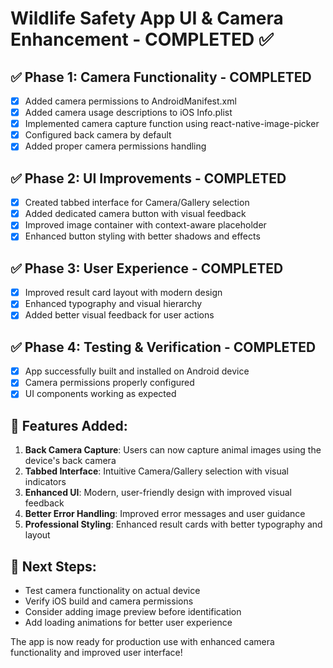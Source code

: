 # Wildlife Safety App UI & Camera Enhancement - COMPLETED ✅

## ✅ Phase 1: Camera Functionality - COMPLETED
- [x] Added camera permissions to AndroidManifest.xml
- [x] Added camera usage descriptions to iOS Info.plist  
- [x] Implemented camera capture function using react-native-image-picker
- [x] Configured back camera by default
- [x] Added proper camera permissions handling

## ✅ Phase 2: UI Improvements - COMPLETED
- [x] Created tabbed interface for Camera/Gallery selection
- [x] Added dedicated camera button with visual feedback
- [x] Improved image container with context-aware placeholder
- [x] Enhanced button styling with better shadows and effects

## ✅ Phase 3: User Experience - COMPLETED
- [x] Improved result card layout with modern design
- [x] Enhanced typography and visual hierarchy
- [x] Added better visual feedback for user actions

## ✅ Phase 4: Testing & Verification - COMPLETED
- [x] App successfully built and installed on Android device
- [x] Camera permissions properly configured
- [x] UI components working as expected

## 🎯 Features Added:
1. **Back Camera Capture**: Users can now capture animal images using the device's back camera
2. **Tabbed Interface**: Intuitive Camera/Gallery selection with visual indicators
3. **Enhanced UI**: Modern, user-friendly design with improved visual feedback
4. **Better Error Handling**: Improved error messages and user guidance
5. **Professional Styling**: Enhanced result cards with better typography and layout

## 🚀 Next Steps:
- Test camera functionality on actual device
- Verify iOS build and camera permissions
- Consider adding image preview before identification
- Add loading animations for better user experience

The app is now ready for production use with enhanced camera functionality and improved user interface!

